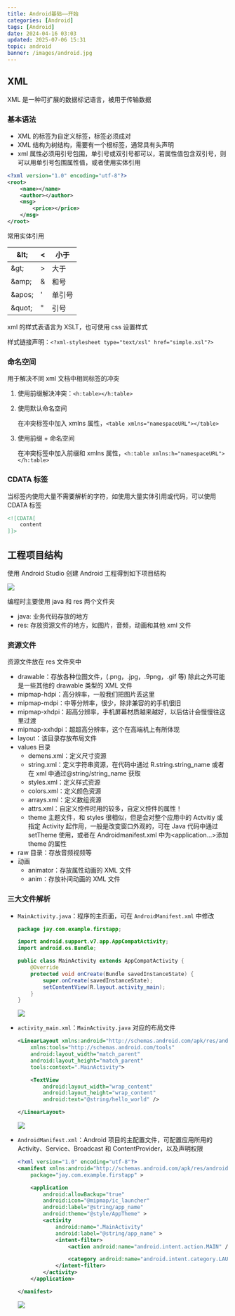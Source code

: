 ```yaml
---
title: Android基础——开始
categories: [Android]
tags: [Android]
date: 2024-04-16 03:03
updated: 2025-07-06 15:31
topic: android
banner: /images/android.jpg
---
```

## XML

XML 是一种可扩展的数据标记语言，被用于传输数据

### 基本语法

- XML 的标签为自定义标签，标签必须成对
- XML 结构为树结构，需要有一个根标签，通常具有头声明
- xml 属性必须用引号包围，单引号或双引号都可以，若属性值包含双引号，则可以用单引号包围属性值，或者使用实体引用

```xml
<?xml version="1.0" encoding="utf-8"?>
<root>
	<name></name>
    <author></author>
    <msg>
        <price></price>
    </msg>
</root>
```

常用实体引用

| \&lt;   | <    | 小于   |
| ------- | ---- | ------ |
| \&gt;   | >    | 大于   |
| \&amp;  | &    | 和号   |
| \&apos; | '    | 单引号 |
| \&quot; | "    | 引号   |

xml 的样式表语言为 XSLT，也可使用 css 设置样式

样式链接声明：`<?xml-stylesheet type="text/xsl" href="simple.xsl"?>`

### 命名空间

用于解决不同 xml 文档中相同标签的冲突

1. 使用前缀解决冲突：`<h:table></h:table>`

2. 使用默认命名空间

    在冲突标签中加入 xmlns 属性，`<table xmlns="namespaceURL"></table>`
    
3. 使用前缀 + 命名空间

    在冲突标签中加入前缀和 xmlns 属性，`<h:table xmlns:h="namespaceURL"></h:table>`

### CDATA 标签

当标签内使用大量不需要解析的字符，如使用大量实体引用或代码，可以使用 CDATA 标签

```xml
<![CDATA[
	content
]]>
```

## 工程项目结构

使用 Android Studio 创建 Android 工程得到如下项目结构

![](android-开始-1751743097897.png)

编程时主要使用 java 和 res 两个文件夹
- java: 业务代码存放的地方
- res: 存放资源文件的地方，如图片，音频，动画和其他 xml 文件

### 资源文件

资源文件放在 res 文件夹中
- drawable：存放各种位图文件，(.png，.jpg，.9png，.gif 等) 除此之外可能是一些其他的 drawable 类型的 XML 文件
- mipmap-hdpi：高分辨率，一般我们把图片丢这里
- mipmap-mdpi：中等分辨率，很少，除非兼容的的手机很旧
- mipmap-xhdpi：超高分辨率，手机屏幕材质越来越好，以后估计会慢慢往这里过渡
- mipmap-xxhdpi：超超高分辨率，这个在高端机上有所体现
- layout：该目录存放布局文件
- values 目录
    - demens.xml：定义尺寸资源
    - string.xml：定义字符串资源，在代码中通过 R.string.string_name 或者在 xml 中通过@string/string_name 获取
    - styles.xml：定义样式资源
    - colors.xml：定义颜色资源
    - arrays.xml：定义数组资源
    - attrs.xml：自定义控件时用的较多，自定义控件的属性！
    - theme 主题文件，和 styles 很相似，但是会对整个应用中的 Actvitiy 或指定 Activity 起作用，一般是改变窗口外观的，可在 Java 代码中通过 setTheme 使用，或者在 Androidmanifest.xml 中为<application...>添加 theme 的属性
- raw 目录：存放音频视频等
- 动画
    - animator：存放属性动画的 XML 文件
    - anim：存放补间动画的 XML 文件

### 三大文件解析

- `MainActivity.java`：程序的主页面，可在 `AndroidManifest.xml` 中修改

    ```java
    package jay.com.example.firstapp;
    
    import android.support.v7.app.AppCompatActivity;
    import android.os.Bundle;
    
    public class MainActivity extends AppCompatActivity {
        @Override
        protected void onCreate(Bundle savedInstanceState) {
            super.onCreate(savedInstanceState);
            setContentView(R.layout.activity_main);
        }
    }
    ```

    ![](android-开始-1751743187460.jpg)

- `activity_main.xml`：`MainActivity.java` 对应的布局文件

    ```xml
    <LinearLayout xmlns:android="http://schemas.android.com/apk/res/android"
        xmlns:tools="http://schemas.android.com/tools"
        android:layout_width="match_parent"
        android:layout_height="match_parent"
        tools:context=".MainActivity">
    
        <TextView
            android:layout_width="wrap_content"
            android:layout_height="wrap_content"
            android:text="@string/hello_world" />
    
    </LinearLayout>
    ```

    ![](android-开始-1751743206639.jpg)

- `AndroidManifest.xml`：Android 项目的主配置文件，可配置应用所用的 Activity、Service、Broadcast 和 ContentProvider，以及声明权限

    ```xml
    <?xml version="1.0" encoding="utf-8"?>
    <manifest xmlns:android="http://schemas.android.com/apk/res/android"
        package="jay.com.example.firstapp" >
    
        <application
            android:allowBackup="true"
            android:icon="@mipmap/ic_launcher"
            android:label="@string/app_name"
            android:theme="@style/AppTheme" >
            <activity
                android:name=".MainActivity"
                android:label="@string/app_name" >
                <intent-filter>
                    <action android:name="android.intent.action.MAIN" />
    
                    <category android:name="android.intent.category.LAUNCHER" />
                </intent-filter>
            </activity>
        </application>
    
    </manifest>
    ```

    ![](android-开始-1751743255452.jpg)

